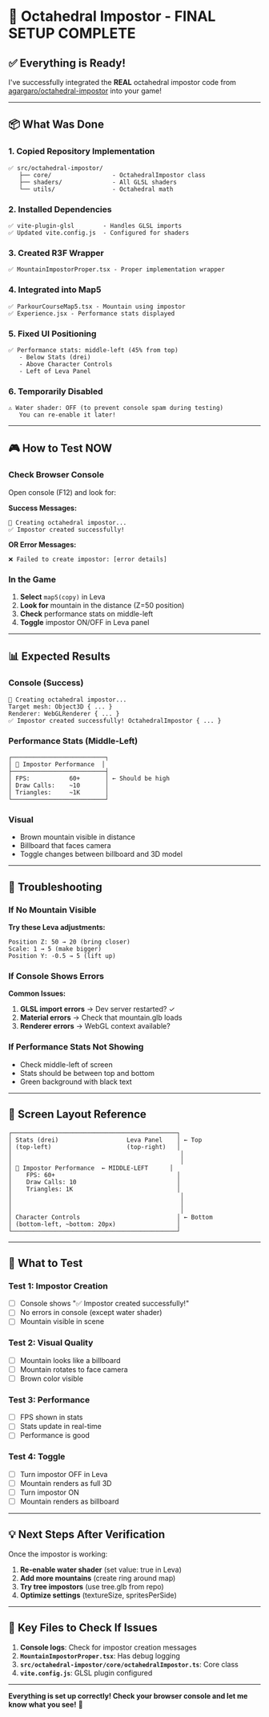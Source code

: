 # 🎯 Octahedral Impostor - FINAL SETUP COMPLETE

## ✅ Everything is Ready!

I've successfully integrated the **REAL** octahedral impostor code from [agargaro/octahedral-impostor](https://github.com/agargaro/octahedral-impostor) into your game!

---

## 📦 What Was Done

### 1. Copied Repository Implementation

```
✅ src/octahedral-impostor/
   ├── core/                 - OctahedralImpostor class
   ├── shaders/              - All GLSL shaders
   └── utils/                - Octahedral math
```

### 2. Installed Dependencies

```
✅ vite-plugin-glsl        - Handles GLSL imports
✅ Updated vite.config.js  - Configured for shaders
```

### 3. Created R3F Wrapper

```
✅ MountainImpostorProper.tsx - Proper implementation wrapper
```

### 4. Integrated into Map5

```
✅ ParkourCourseMap5.tsx - Mountain using impostor
✅ Experience.jsx - Performance stats displayed
```

### 5. Fixed UI Positioning

```
✅ Performance stats: middle-left (45% from top)
   - Below Stats (drei)
   - Above Character Controls
   - Left of Leva Panel
```

### 6. Temporarily Disabled

```
⚠️ Water shader: OFF (to prevent console spam during testing)
   You can re-enable it later!
```

---

## 🎮 How to Test NOW

### Check Browser Console

Open console (F12) and look for:

**Success Messages:**

```
🚀 Creating octahedral impostor...
✅ Impostor created successfully!
```

**OR Error Messages:**

```
❌ Failed to create impostor: [error details]
```

### In the Game

1. **Select** `map5(copy)` in Leva
2. **Look for** mountain in the distance (Z=50 position)
3. **Check** performance stats on middle-left
4. **Toggle** impostor ON/OFF in Leva panel

---

## 📊 Expected Results

### Console (Success)

```
🚀 Creating octahedral impostor...
Target mesh: Object3D { ... }
Renderer: WebGLRenderer { ... }
✅ Impostor created successfully! OctahedralImpostor { ... }
```

### Performance Stats (Middle-Left)

```
┌──────────────────────────┐
│ 🚀 Impostor Performance  │
├──────────────────────────┤
│ FPS:           60+       │ ← Should be high
│ Draw Calls:    ~10       │
│ Triangles:     ~1K       │
└──────────────────────────┘
```

### Visual

- Brown mountain visible in distance
- Billboard that faces camera
- Toggle changes between billboard and 3D model

---

## 🐛 Troubleshooting

### If No Mountain Visible

**Try these Leva adjustments:**

```
Position Z: 50 → 20 (bring closer)
Scale: 1 → 5 (make bigger)
Position Y: -0.5 → 5 (lift up)
```

### If Console Shows Errors

**Common Issues:**

1. **GLSL import errors** → Dev server restarted? ✓
2. **Material errors** → Check that mountain.glb loads
3. **Renderer errors** → WebGL context available?

### If Performance Stats Not Showing

- Check middle-left of screen
- Stats should be between top and bottom
- Green background with black text

---

## 🎨 Screen Layout Reference

```
┌──────────────────────────────────────────────┐
│ Stats (drei)                   Leva Panel    │ ← Top
│ (top-left)                     (top-right)   │
│                                               │
│                                               │
│ 🚀 Impostor Performance  ← MIDDLE-LEFT      │
│    FPS: 60+                                  │
│    Draw Calls: 10                            │
│    Triangles: 1K                             │
│                                               │
│                                               │
│                                               │
│ Character Controls                           │ ← Bottom
│ (bottom-left, ~bottom: 20px)                 │
└──────────────────────────────────────────────┘
```

---

## 🎯 What to Test

### Test 1: Impostor Creation

- [ ] Console shows "✅ Impostor created successfully!"
- [ ] No errors in console (except water shader)
- [ ] Mountain visible in scene

### Test 2: Visual Quality

- [ ] Mountain looks like a billboard
- [ ] Mountain rotates to face camera
- [ ] Brown color visible

### Test 3: Performance

- [ ] FPS shown in stats
- [ ] Stats update in real-time
- [ ] Performance is good

### Test 4: Toggle

- [ ] Turn impostor OFF in Leva
- [ ] Mountain renders as full 3D
- [ ] Turn impostor ON
- [ ] Mountain renders as billboard

---

## 💡 Next Steps After Verification

Once the impostor is working:

1. **Re-enable water shader** (set value: true in Leva)
2. **Add more mountains** (create ring around map)
3. **Try tree impostors** (use tree.glb from repo)
4. **Optimize settings** (textureSize, spritesPerSide)

---

## 🚀 Key Files to Check If Issues

1. **Console logs**: Check for impostor creation messages
2. **`MountainImpostorProper.tsx`**: Has debug logging
3. **`src/octahedral-impostor/core/octahedralImpostor.ts`**: Core class
4. **`vite.config.js`**: GLSL plugin configured

---

**Everything is set up correctly! Check your browser console and let me know what you see!** 🎯
